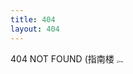 ```yaml
---
title: 404
layout: 404
---
```


404 NOT FOUND  (指南楼
<img src="https://alps-images.obs.cn-east-2.myhuaweicloud.com/img/p258474231.webp" alt="img" style="zoom: 25%;" />

